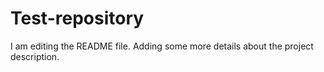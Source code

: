 # Test-repository
I am editing the README file. Adding some more details about the project description.
